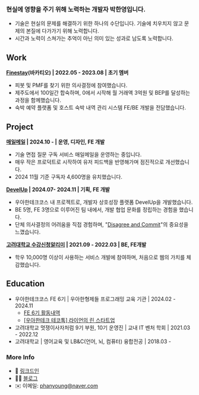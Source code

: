 ### 현실에 영향을 주기 위해 노력하는 개발자 박한영입니다.
* 기술은 현실의 문제를 해결하기 위한 하나의 수단입니다. 기술에 치우치지 않고 문제의 본질에 다가가기 위해 노력합니다.
* 시간과 노력이 스쳐가는 추억이 아닌 의미 있는 성과로 남도록 노력합니다.

## Work
**[Finestay](https://finestays.com/)(바카티오) | 2022.05 - 2023.08 | 초기 멤버**  
* 피봇 및 PMF를 찾기 위한 의사결정에 참여했습니다.
* 제주도에서 100일간 합숙하며, 0에서 시작해 월 거래액 3억원 및 BEP를 달성하는 과정을 함께했습니다.
* 숙박 예약 플랫폼 및 호스트 숙박 내역 관리 시스템 FE/BE 개발을 전담했습니다.

## Project

**[매일메일](https://www.maeil-mail.kr/) | 2024.10 - | 운영, 디자인, FE 개발**  
* 기술 면접 질문 구독 서비스 매일메일을 운영하는 중입니다.
* 매우 작은 프로덕트로 시작하여 유저 피드백을 반영해가며 점진적으로 개선했습니다.
* 2024 11월 기준 구독자 4,600명을 유치했습니다.  
  
**[DevelUp](https://github.com/woowacourse-teams/2024-devel-up/wiki) | 2024.07- 2024.11 | 기획, FE 개발**  
* 우아한테크코스 내 프로젝트로, 개발자 상호성장 플랫폼 DevelUp을 개발했습니다.
* BE 5명, FE 3명으로 이루어진 팀 내에서, 개발 협업 문화를 정립하는 경험을 했습니다.
* 단체 의사결정의 어려움을 직접 경험하며, "[Disagree and Commit](https://medium.com/@voicemod/disagree-and-commit-the-importance-of-disagreement-in-decision-making-4c654bb06a)"의 중요성을 느꼈습니다.  

**[고려대학교 수강신청알리미](https://ku-sugang.notion.site/9f2735e373e54e1aa5aed825405aa94b) | 2021.09 - 2022.03 | BE, FE개발**
* 학우 10,000명 이상이 사용하는 서비스 개발에 참여하며, 처음으로 웹의 가치를 체감했습니다.

## Education
* 우아한테크코스 FE 6기 | 우아한형제들 프로그래밍 교육 기관 | 2024.02 - 2024.11
  * [FE 6기 활동내역](https://github.com/Parkhanyoung/2024-woowa-course-FE)
  * [[우아한테크 테코톡] 라이언의 린 스타트업](https://youtu.be/Flm-TqN93Ak)
* 고려대학교 멋쟁이사자처럼 9기 부원, 10기 운영진 | 교내 IT 벤처 학회 | 2021.03 - 2022.12
* 고려대학교 | 영어교육 및 LB&C(언어, 뇌, 컴퓨터) 융합전공 | 2018.03 -

### More Info
* 👤 [링크드인](https://www.linkedin.com/in/hy-ryan)
* ✍🏻 [블로그](https://devhanyoung-log.vercel.app/)
* ✉️ 이메일: phanyoung@naver.com
